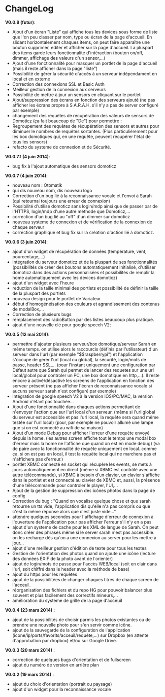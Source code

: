 ChangeLog
=========

**V0.0.8 (futur)**:
 - Ajout d'un écran "Liste" qui affiche tous les devices sous forme de liste que l'on peu classer par nom, type ou écran de la page d'accueil. En slidant horizontalement chaques items, on peut faire apparaître une bouton supprimer, editer et afficher sur la page d'accueil. La pluspart des items garde leurs fonctionnalité d'intéraction (bouton on/off, dimmer, affichage des valeurs d'un sensor,...)
 - Ajout d'une fonctionnalité pour masquer un portlet de la page d'accueil (mais il reste afficher dans la page "liste")
 - Possibilité de gérer la sécurité d'accès à un serveur indépendament en local et en externe
 - Correction des connexions SSL et Basic Auth
 - Meilleur gestion de la connexion aux serveurs
 - Possibilité de mettre à jour un sensors en cliquant sur le portlet
 - Ajout/suppression des écrans en fonction des serveurs ajouté (ne pas afficher les écrans propre à S.A.R.A.H. s'il n'y a pas de server configuré par exemple)
 - changement des requètes de récupération des valeurs de sensors de Domoticz (ça fait beaucoup de "De") pour permettre :
 - Regroupement des requètes de récupération des sensors et autres pour diminuer le nombres de requêtes sortantes. (Plus particulièrement pour les box domotiques qui, en une requête, peuvent récupérer l'état de tous les sensors)
 - refacto du systeme de connexion et de Sécurité.
 
**V0.0.7.1 (4 juin 2014)**:
 - bug fix à l'ajout automatique des sensors domoticz
 
**V0.0.7 (4 juin 2014)**:
 - nouveau nom : Otomatik
 - qui dis nouveau nom, dis nouveau logo
 - Correction d'un bug lié à la reconnaissance vocale et l'envoi à Sarah (qui retournai toujours une erreur de connexion)
 - Possibilité d'utilisé domoticz sans login/mdp ainsi que de passer par de l'HTTPS, login/mdp d'une autre méthode que Domoticz,...
 - correction d'un bug lié au "off" d'un dimmer sur domoticz
 - nouveau systeme de connexion et de vérification de la connexion de chaque serveur
 - correction graphique et bug fix sur la création d'action lié à domoticz.

**V0.0.6 (3 juin 2014)**:
 - ajout d'un widget de récupération de données (température, vent, pourcentage,...)
 - intégration du serveur domoticz et de la pluspart de ses fonctionnalités (possibilités de créer des boutons automatiquement initialisé, d'utiliser domoticz dans des actions personnalisées et possibilités de remplir la home automatiquement avec les devices domoticz)
 - ajout d'un widget avec l'heure
 - reduction de la taille minimal des portlets et possibilité de définir la taille de la pluspart des portlets
 - nouveau design pour le portlet de Variateur
 - début d'homogénéisation des couleurs et agrandissement des contenus de modalBox,...
 - Correction de plusieurs bugs
 - remplacement des radioButton par des listes beaucoup plus pratique.
 - ajout d'une nouvelle clé pour google speech V2;
 
**V0.0.5 (12 mai 2014)**:
  - permettre d'ajouter plusieurs serveur/box domotique/serveur Sarah en même temps. on utilise alors le raccourcis (définis par l'utilisateur) d'un serveur dans l'url (par exemple "$$raspberrypi") et l'application s'occupe de gerer l'url (local ou global), la sécurité, login/mots de passe, header SSL,...
  	 (pour l'instant uniquement une configuration par Défaut autre que Sarah qui permet de lancer des requetes sur une url local/global pour controler un PC, une box domotique en http,...). Il reste encore à activé/désactivé les screens de l'application en fonction des serveur présent (ne pas afficher l'écran de reconnaissance vocale si aucuns serveur sarah n'est configuré par exemple)
  - intégration de google speech V2 à la version IOS/PC/MAC, la version Android n'étant pas touchée...
  - Ajout d'une fonctionnalité dans chaques actions permettant de n'envoyer l'action que sur l'url local d'un serveur. (même si l'url global du serveur est accessible et pas l'url local, la requète sera quand même testée sur l'url local) (pour, par exemple ne pouvoir allumé une lampe que si on est connecté au wifi de sa maison)
  - Ajout d'un mode Debug pour afficher l'erreur d'une requète envoyé depuis la home. (les autres screen affiche tout le temps une modal box d'erreur mais la home ne l'affiche que quand on est en mode debug) (va de paire avec la fonctionnalité de requète uniquement en local. comme ça, si on est pas en local, il test la requète local qui ne marchera pas et n'affichera pas d'erreur.)
  - portlet XBMC connecté en socket qui récupère les events, se mets à jours automatiquement en direct (même si XBMC est contrôlé avec une autre télécommande), si XBMC à besoin d'un clavier, un clavier s'affiche dans le portlet et est connecté au clavier de XBMC et, aussi, la présence d'une télécommande pour controler le player, l'UI,...
  - Ajout de la gestion de suppression des icônes photos dans la page de config
  - Correction du bug : "Quand on vocalise quelque chose et que sarah retourne un tts vide, l'application dis qu'elle n'a pas compris ou que c'est la même réponse alors que c'est juste vide..."
  - attendre quelques secondes pour l'affichage d'erreur de connexion à l'ouverture de l'application pour pas afficher l'erreur s'il n'y en a pas
  - ajout d'un systeme de cache pour les XML de langue de Sarah. On peut donc créer des phrases même si le server sarah n'est pas accessible. on les recharge dés qu'on a une connexion au server pour les mettre à jour...
  - ajout d'une meilleur gestion d'édition de texte pour tous les textes
  - Gestion de l'orientation des photos quand on ajoute une icône (lecture des données EXIF de la photo avant de l'orienter)
  - ajout de login/mots de passe pour l'accès WEB/local (soit en clair dans l'url, soit chiffré dans le header avec la méthode de base)
  - ajout du https pour les requètes
  - ajout de la possibilitées de changer chaques titres de chaque screen de l'acceuil.
  - réorganisation des fichiers et du repo HG pour pouvoir balancer plus souvent et plus facilement des correctifs mineurs,...
  - amélioration du systeme de grille de la page d'acceuil
  
**V0.0.4 (23 mars 2014)** :
  - ajout de la possibilités de choisir parmis les photos existantes ou de prendre une nouvelle photo pour s'en servir comme icône.
  - ajout de la sauvegarde de la configuration de l'application (icone/ip/ports/favorits/acceuil/requète,...) sur Dropbox (en attente d'approbation par dropbox) et/ou sur Google Drive.
  
**V0.0.3 (20 mars 2014)** :
  - correction de quelques bugs d'orientation et de fullscreen
  - ajout du numéro de version en arrière plan
 
**V0.0.2 (19 mars 2014)** :
  - ajout du choix d'orientation (portrait ou paysage)
  - ajout d'un widget pour la reconnaissance vocale
